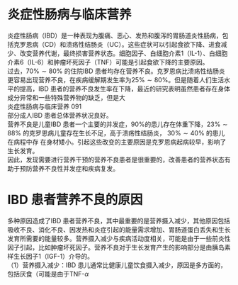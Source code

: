 # 炎症性肠病与临床营养  
炎症性肠病（IBD）是一种表现为腹痛、恶心、发热和腹泻的胃肠道炎性肠病，包括克罗恩病（CD）和溃疡性结肠炎（UC）。这些症状可以引起食欲下降、进食减少、改变营养代谢，最终损害营养状态。细胞因子、白细胞介素1（IL-1）、白细胞介素6（IL-6）和肿瘤坏死因子（TNF）可能是引起食欲下降的主要原因。  
过去，$70\%\sim80\%$ 的住院IBD 患者均存在营养不良。克罗恩病比溃疡性结肠炎更容易出现营养不良，在疾病缓解期发生率为$25\%\sim80\%$。但是随着人们生活水平的提高，IBD 患者的营养不良发生率在下降，最近的研究表明虽然患者存在身体成分异常和一些特殊营养物的缺乏，但是大  
炎症性肠病与临床营养 091  
部分成人IBD 患者总体营养状况良好。  
营养不良是儿童IBD 患者一个主要的并发症，$90\%$的患儿存在体重下降，$23\%\sim88\%$ 的克罗恩病儿童存在生长不足，高于溃疡性结肠炎， $30\%\sim40\%$  的患儿在病程中存 在身材矮小。引起这些改变的主要原因是克罗恩病起病较早，影响了生长发育。  
因此，发现需要进行营养干预的营养不良患者是很重要的，改善患者的营养状态有助于预防营养不良性并发症和疾病复发。  
# IBD 患者营养不良的原因  
多种原因造成了IBD 患者营养不良，其中最重要的是营养摄入减少，其他原因包括吸收不良、消化不良、因发热和炎症引起的能量需求增加、胃肠道蛋白丢失和生长发育所需要的能量较多。营养摄入减少与疾病活动度相关，可能是由于一些前炎性因子引起，比如肿瘤坏死因子。营养不良对于生长发育产生的影响部分是由胰岛素样生长因子1（IGF-1）介导的。  
（1）营养摄入减少：IBD 患儿通常比健康儿童饮食摄入减少，原因是多方面的，包括厌食（可能是由于TNF-$\alpha$  